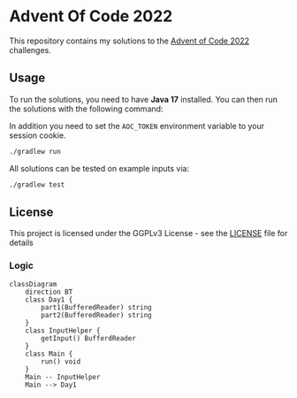 # Advent Of Code 2022

This repository contains my solutions to the [Advent of Code 2022](https://adventofcode.com/2022) challenges.

## Usage

To run the solutions, you need to have **Java 17** installed.
You can then run the solutions with the following command:

In addition you need to set the `AOC_TOKEN` environment variable to your session cookie.

```bash
./gradlew run
```

All solutions can be tested on example inputs via:

```bash
./gradlew test
```

## License

This project is licensed under the GGPLv3 License - see the [LICENSE](LICENSE) file for details

### Logic

```mermaid
classDiagram
    direction BT
    class Day1 {
        part1(BufferedReader) string
        part2(BufferedReader) string
    }
    class InputHelper {
        getInput() BufferdReader
    }
    class Main {
        run() void
    }
    Main -- InputHelper
    Main --> Day1
```

